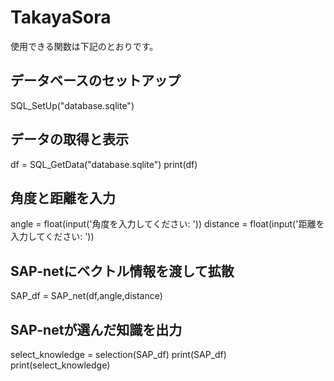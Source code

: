 # TakayaSora

使用できる関数は下記のとおりです。

## データベースのセットアップ
SQL_SetUp("database.sqlite")

## データの取得と表示
df = SQL_GetData("database.sqlite")
print(df)

## 角度と距離を入力
angle = float(input('角度を入力してください: '))
distance = float(input('距離を入力してください: '))

## SAP-netにベクトル情報を渡して拡散
SAP_df = SAP_net(df,angle,distance)

## SAP-netが選んだ知識を出力
select_knowledge = selection(SAP_df)
print(SAP_df)
print(select_knowledge)